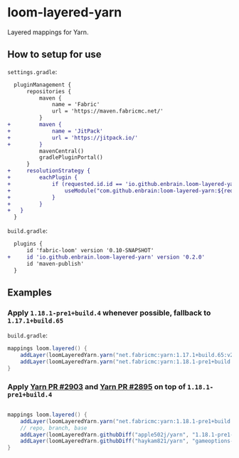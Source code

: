 # loom-layered-yarn
Layered mappings for Yarn.

## How to setup for use

`settings.gradle`:

```diff
  pluginManagement {
      repositories {
          maven {
              name = 'Fabric'
              url = 'https://maven.fabricmc.net/'
          }
+         maven {
+             name = 'JitPack'
+             url = 'https://jitpack.io/'
+         }
          mavenCentral()
          gradlePluginPortal()
      }
+     resolutionStrategy {
+         eachPlugin {
+             if (requested.id.id == 'io.github.enbrain.loom-layered-yarn') {
+                 useModule("com.github.enbrain:loom-layered-yarn:${requested.version}")
+             }
+         }
+   }
  }
```

`build.gradle`:

```diff
  plugins {
      id 'fabric-loom' version '0.10-SNAPSHOT'
+     id 'io.github.enbrain.loom-layered-yarn' version '0.2.0'
      id 'maven-publish'
  }
```

## Examples

### Apply `1.18.1-pre1+build.4` whenever possible, fallback to `1.17.1+build.65`

`build.gradle`:

```groovy
mappings loom.layered() {
    addLayer(loomLayeredYarn.yarn("net.fabricmc:yarn:1.17.1+build.65:v2"))
    addLayer(loomLayeredYarn.yarn("net.fabricmc:yarn:1.18.1-pre1+build.4:v2"))
}
```

### Apply [Yarn PR #2903](https://github.com/FabricMC/yarn/pull/2903) and [Yarn PR #2895](https://github.com/FabricMC/yarn/pull/2895) on top of `1.18.1-pre1+build.4`

```groovy

mappings loom.layered() {
    addLayer(loomLayeredYarn.yarn("net.fabricmc:yarn:1.18.1-pre1+build.4:v2"))
    // repo, branch, base
    addLayer(loomLayeredYarn.githubDiff("apple502j/yarn", "1.18.1-pre1-collision", "net.fabricmc:yarn:1.18.1-pre1+build.4:v2"))
    addLayer(loomLayeredYarn.githubDiff("haykam821/yarn", "gameoptions-key-suffix", "net.fabricmc:yarn:1.18+build.1:v2"))
}
```